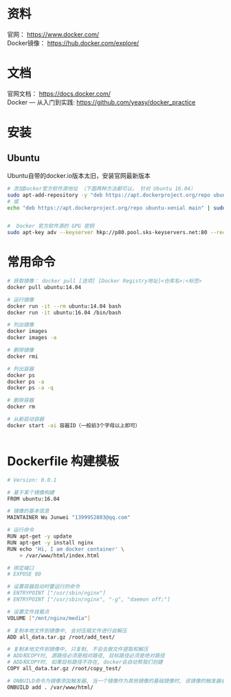 
# 资料
官网： https://www.docker.com/  
Docker镜像： https://hub.docker.com/explore/  

# 文档
官网文档： https://docs.docker.com/  
Docker — 从入门到实践: https://github.com/yeasy/docker_practice  


# 安装
## Ubuntu
Ubuntu自带的docker.io版本太旧，安装官网最新版本
```bash
# 添加Docker官方软件源地址 （下面两种方法都可以， 针对 Ubuntu 16.04）
sudo apt-add-repository -y "deb https://apt.dockerproject.org/repo ubuntu-xenial main"
# 或
echo "deb https://apt.dockerproject.org/repo ubuntu-xenial main" | sudo tee /etc/apt/sources.list.d/docker.list


#  Docker 官方软件源的 GPG 密钥
sudo apt-key adv --keyserver hkp://p80.pool.sks-keyservers.net:80 --recv-keys 58118E89F3A912897C070ADBF76221572C52609D
```


# 常用命令
```bash
# 获取镜像： docker pull [选项] [Docker Registry地址]<仓库名>:<标签>
docker pull ubuntu:14.04

# 运行镜像
docker run -it --rm ubuntu:14.04 bash
docker run -it ubuntu:16.04 /bin/bash

# 列出镜像
docker images
docker images -a

# 删除镜像
docker rmi

# 列出容器
docker ps
docker ps -a
docker ps -a -q

# 删除容器
docker rm

# 从新启动容器
docker start -ai 容器ID（一般前3个字母以上即可）



```

# Dockerfile 构建模板
```bash
# Version: 0.0.1

# 基于某个镜像构建
FROM ubuntu:16.04

# 镜像的基本信息
MAINTAINER Wu Junwei "1399952803@qq.com"

# 运行命令
RUN apt-get -y update
RUN apt-get -y install nginx
RUN echo 'Hi, I am docker container' \
    > /var/www/html/index.html

# 绑定端口
# EXPOSE 80

# 设置容器启动时要运行的命令
# ENTRYPOINT ["/usr/sbin/nginx"]
# ENTRYPOINT ["/usr/sbin/nginx", "-g", "daemon off;"]

# 设置文件挂载点
VOLUME ["/mnt/nginx/media"]

# 复制本地文件到镜像中, 会对压缩文件进行自解压
ADD all_data.tar.gz /root/add_test/

# 复制本地文件到镜像中, 只复制, 不会去做文件提取和解压
# ADD和COPY时, 源路径必须是相对路径, 目标路径必须是绝对路径
# ADD和COPY时, 如果目标路径不存在, docker会自动帮我们创建
COPY all_data.tar.gz /root/copy_test/

# ONBUILD命令为镜像添加触发器, 当一个镜像作为其他镜像的基础镜像时, 该镜像的触发器会被执行
ONBUILD add . /var/www/html/
```
